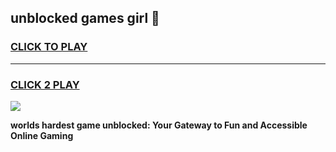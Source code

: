 
## unblocked games girl 👋
<h3>
<a href="https://premium.freeplayer.one?title=unblocked_games_girl&ref=13F">CLICK TO PLAY</a></h3>
<hr>

<h3>
<a href="https://premium.freeplayer.one?title=unblocked_games_girl&ref=13F">CLICK 2 PLAY</a>
  
</h3>

<a href="https://premium.freeplayer.one?title=unblocked_games_girl&ref=12F/"><img src="https://clearcache.store/games.png"></a>


**worlds hardest game unblocked: Your Gateway to Fun and Accessible Online Gaming**
